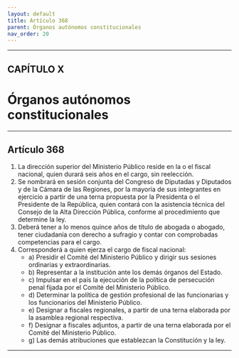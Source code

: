 ```yaml
---
layout: default
title: Artículo 368
parent: Órganos autónomos constitucionales
nav_order: 20
---
```


---

## CAPÍTULO X
# Órganos autónomos constitucionales

---

## Artículo 368

1. La dirección superior del Ministerio Público reside en la o el fiscal nacional, quien durará seis años en el cargo, sin reelección.
2. Se nombrará en sesión conjunta del Congreso de Diputadas y Diputados y de la Cámara de las Regiones, por la mayoría de sus integrantes en ejercicio a partir de una terna propuesta por la Presidenta o el Presidente de la República, quien contará con la asistencia técnica del Consejo de la Alta Dirección Pública, conforme al procedimiento que determine la ley.
3. Deberá tener a lo menos quince años de título de abogada o abogado, tener ciudadanía con derecho a sufragio y contar con comprobadas competencias para el cargo.
4. Corresponderá a quien ejerza el cargo de fiscal nacional:
    - a) Presidir el Comité del Ministerio Público y dirigir sus sesiones ordinarias y extraordinarias.
    - b) Representar a la institución ante los demás órganos del Estado.
    - c) Impulsar en el país la ejecución de la política de persecución penal fijada por el Comité del Ministerio Público.
    - d) Determinar la política de gestión profesional de las funcionarias y los funcionarios del Ministerio Público.
    - e) Designar a fiscales regionales, a partir de una terna elaborada por la asamblea regional respectiva.
    - f) Designar a fiscales adjuntos, a partir de una terna elaborada por el Comité del Ministerio Público.
    - g) Las demás atribuciones que establezcan la Constitución y la ley.

---
